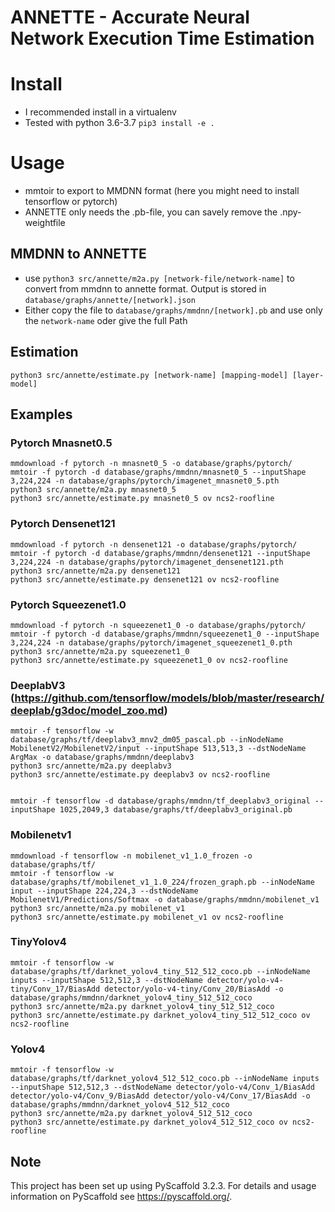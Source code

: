 # ANNETTE - Accurate Neural Network Execution Time Estimation

# Install
* I recommended install in a virtualenv
* Tested with python 3.6-3.7
`pip3 install -e .`

# Usage
* mmtoir to export to MMDNN format (here you might need to install tensorflow or pytorch)
* ANNETTE only needs the .pb-file, you can savely remove the .npy-weightfile

## MMDNN to ANNETTE
* use `python3 src/annette/m2a.py [network-file/network-name]` to convert from mmdnn to annette format. Output is stored in `database/graphs/annette/[network].json`
* Either copy the file to `database/graphs/mmdnn/[network].pb` and use only the `network-name` oder give the full Path

## Estimation
`python3 src/annette/estimate.py [network-name] [mapping-model] [layer-model]`

## Examples

### Pytorch Mnasnet0.5
```
mmdownload -f pytorch -n mnasnet0_5 -o database/graphs/pytorch/
mmtoir -f pytorch -d database/graphs/mmdnn/mnasnet0_5 --inputShape 3,224,224 -n database/graphs/pytorch/imagenet_mnasnet0_5.pth
python3 src/annette/m2a.py mnasnet0_5
python3 src/annette/estimate.py mnasnet0_5 ov ncs2-roofline
```

### Pytorch Densenet121
```
mmdownload -f pytorch -n densenet121 -o database/graphs/pytorch/
mmtoir -f pytorch -d database/graphs/mmdnn/densenet121 --inputShape 3,224,224 -n database/graphs/pytorch/imagenet_densenet121.pth
python3 src/annette/m2a.py densenet121 
python3 src/annette/estimate.py densenet121 ov ncs2-roofline
```

### Pytorch Squeezenet1.0
```
mmdownload -f pytorch -n squeezenet1_0 -o database/graphs/pytorch/
mmtoir -f pytorch -d database/graphs/mmdnn/squeezenet1_0 --inputShape 3,224,224 -n database/graphs/pytorch/imagenet_squeezenet1_0.pth
python3 src/annette/m2a.py squeezenet1_0 
python3 src/annette/estimate.py squeezenet1_0 ov ncs2-roofline
```


### DeeplabV3 (https://github.com/tensorflow/models/blob/master/research/deeplab/g3doc/model_zoo.md)
```
mmtoir -f tensorflow -w database/graphs/tf/deeplabv3_mnv2_dm05_pascal.pb --inNodeName MobilenetV2/MobilenetV2/input --inputShape 513,513,3 --dstNodeName ArgMax -o database/graphs/mmdnn/deeplabv3
python3 src/annette/m2a.py deeplabv3 
python3 src/annette/estimate.py deeplabv3 ov ncs2-roofline


mmtoir -f tensorflow -d database/graphs/mmdnn/tf_deeplabv3_original --inputShape 1025,2049,3 database/graphs/tf/deeplabv3_original.pb

```

### Mobilenetv1
```
mmdownload -f tensorflow -n mobilenet_v1_1.0_frozen -o database/graphs/tf/
mmtoir -f tensorflow -w database/graphs/tf/mobilenet_v1_1.0_224/frozen_graph.pb --inNodeName input --inputShape 224,224,3 --dstNodeName MobilenetV1/Predictions/Softmax -o database/graphs/mmdnn/mobilenet_v1
python3 src/annette/m2a.py mobilenet_v1
python3 src/annette/estimate.py mobilenet_v1 ov ncs2-roofline
```

### TinyYolov4
```
mmtoir -f tensorflow -w database/graphs/tf/darknet_yolov4_tiny_512_512_coco.pb --inNodeName inputs --inputShape 512,512,3 --dstNodeName detector/yolo-v4-tiny/Conv_17/BiasAdd detector/yolo-v4-tiny/Conv_20/BiasAdd -o database/graphs/mmdnn/darknet_yolov4_tiny_512_512_coco
python3 src/annette/m2a.py darknet_yolov4_tiny_512_512_coco
python3 src/annette/estimate.py darknet_yolov4_tiny_512_512_coco ov ncs2-roofline
```

### Yolov4
```
mmtoir -f tensorflow -w database/graphs/tf/darknet_yolov4_512_512_coco.pb --inNodeName inputs --inputShape 512,512,3 --dstNodeName detector/yolo-v4/Conv_1/BiasAdd detector/yolo-v4/Conv_9/BiasAdd detector/yolo-v4/Conv_17/BiasAdd -o database/graphs/mmdnn/darknet_yolov4_512_512_coco
python3 src/annette/m2a.py darknet_yolov4_512_512_coco
python3 src/annette/estimate.py darknet_yolov4_512_512_coco ov ncs2-roofline
```


## Note
This project has been set up using PyScaffold 3.2.3. For details and usage
information on PyScaffold see https://pyscaffold.org/.
